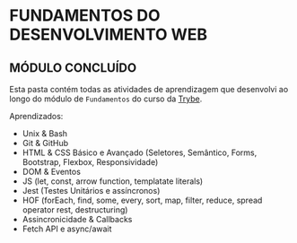 # FUNDAMENTOS DO DESENVOLVIMENTO WEB 

## MÓDULO CONCLUÍDO 

Esta pasta contém todas as atividades de aprendizagem que desenvolvi ao longo do módulo de `Fundamentos` do curso da [Trybe](https://www.betrybe.com/).

Aprendizados:
  - Unix & Bash
  - Git & GitHub
  - HTML & CSS Básico e Avançado (Seletores, Semântico, Forms, Bootstrap, Flexbox, Responsividade) 
  - DOM & Eventos
  - JS (let, const, arrow function, templatate literals)
  - Jest (Testes Unitários e assíncronos)
  - HOF (forEach, find, some, every, sort, map, filter, reduce, spread operator rest, destructuring)
  - Assincronicidade & Callbacks
  - Fetch API e async/await
 
